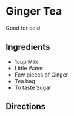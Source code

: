 # Ginger Tea

Good for cold

## Ingredients

* 1cup Milk
* Little Water
* Few pieces of Ginger
* Tea bag
* To taste Sugar

## Directions
